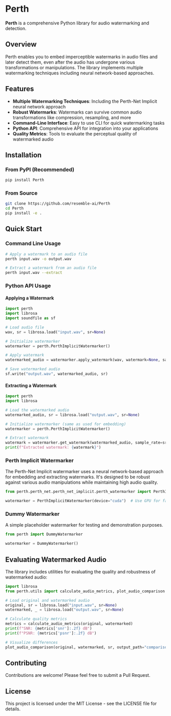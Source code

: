 # Perth

**Perth** is a comprehensive Python library for audio watermarking and detection.

## Overview

Perth enables you to embed imperceptible watermarks in audio files and later detect them, even after the audio has undergone various transformations or manipulations. The library implements multiple watermarking techniques including neural network-based approaches.

## Features

- **Multiple Watermarking Techniques**: Including the Perth-Net Implicit neural network approach
- **Robust Watermarks**: Watermarks can survive common audio transformations like compression, resampling, and more
- **Command-Line Interface**: Easy to use CLI for quick watermarking tasks
- **Python API**: Comprehensive API for integration into your applications
- **Quality Metrics**: Tools to evaluate the perceptual quality of watermarked audio

## Installation

### From PyPI (Recommended)

```bash
pip install Perth
```

### From Source

```bash
git clone https://github.com/resemble-ai/Perth
cd Perth
pip install -e .
```

## Quick Start

### Command Line Usage

```bash
# Apply a watermark to an audio file
perth input.wav -o output.wav

# Extract a watermark from an audio file
perth input.wav --extract
```

### Python API Usage

#### Applying a Watermark

```python
import perth
import librosa
import soundfile as sf

# Load audio file
wav, sr = librosa.load("input.wav", sr=None)

# Initialize watermarker
watermarker = perth.PerthImplicitWatermarker()

# Apply watermark
watermarked_audio = watermarker.apply_watermark(wav, watermark=None, sample_rate=sr)

# Save watermarked audio
sf.write("output.wav", watermarked_audio, sr)
```

#### Extracting a Watermark

```python
import perth
import librosa

# Load the watermarked audio
watermarked_audio, sr = librosa.load("output.wav", sr=None)

# Initialize watermarker (same as used for embedding)
watermarker = perth.PerthImplicitWatermarker()

# Extract watermark
watermark = watermarker.get_watermark(watermarked_audio, sample_rate=sr)
print(f"Extracted watermark: {watermark}")
```

### Perth Implicit Watermarker

The Perth-Net Implicit watermarker uses a neural network-based approach for embedding and extracting watermarks. It's designed to be robust against various audio manipulations while maintaining high audio quality.

```python
from perth.perth_net.perth_net_implicit.perth_watermarker import PerthImplicitWatermarker

watermarker = PerthImplicitWatermarker(device="cuda")  # Use GPU for faster processing
```

### Dummy Watermarker

A simple placeholder watermarker for testing and demonstration purposes.

```python
from perth import DummyWatermarker

watermarker = DummyWatermarker()
```

## Evaluating Watermarked Audio

The library includes utilities for evaluating the quality and robustness of watermarked audio:

```python
import librosa
from perth.utils import calculate_audio_metrics, plot_audio_comparison

# Load original and watermarked audio
original, sr = librosa.load("input.wav", sr=None)
watermarked, _ = librosa.load("output.wav", sr=None)

# Calculate quality metrics
metrics = calculate_audio_metrics(original, watermarked)
print(f"SNR: {metrics['snr']:.2f} dB")
print(f"PSNR: {metrics['psnr']:.2f} dB")

# Visualize differences
plot_audio_comparison(original, watermarked, sr, output_path="comparison.png")
```

## Contributing

Contributions are welcome! Please feel free to submit a Pull Request.

## License

This project is licensed under the MIT License - see the LICENSE file for details.
